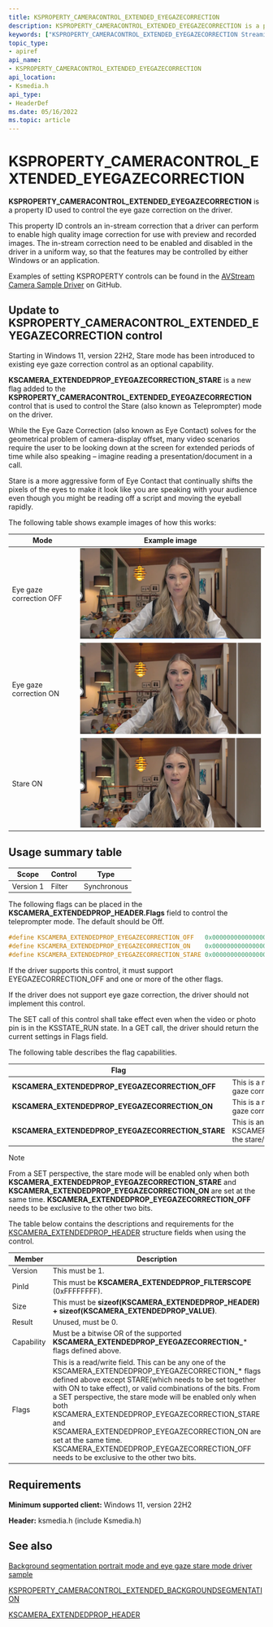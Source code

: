 ```yaml
---
title: KSPROPERTY_CAMERACONTROL_EXTENDED_EYEGAZECORRECTION
description: KSPROPERTY_CAMERACONTROL_EXTENDED_EYEGAZECORRECTION is a property ID used to control the eye gaze correction on the driver.
keywords: ["KSPROPERTY_CAMERACONTROL_EXTENDED_EYEGAZECORRECTION Streaming Media Devices"]
topic_type:
- apiref
api_name:
- KSPROPERTY_CAMERACONTROL_EXTENDED_EYEGAZECORRECTION
api_location:
- Ksmedia.h
api_type:
- HeaderDef
ms.date: 05/16/2022
ms.topic: article
---
```


# KSPROPERTY_CAMERACONTROL_EXTENDED_EYEGAZECORRECTION

**KSPROPERTY_CAMERACONTROL_EXTENDED_EYEGAZECORRECTION** is a property ID used to control the eye gaze correction on the driver.

This property ID controls an in-stream correction that a driver can perform to enable high quality image correction for use with preview and recorded images. The in-stream correction need to be enabled and disabled in the driver in a uniform way, so that the features may be controlled by either Windows or an application.

Examples of setting KSPROPERTY controls can be found in the [AVStream Camera Sample Driver](https://github.com/Microsoft/Windows-driver-samples/tree/main/avstream/avscamera) on GitHub.

## Update to KSPROPERTY_CAMERACONTROL_EXTENDED_EYEGAZECORRECTION control

Starting in Windows 11, version 22H2, Stare mode has been introduced to existing eye gaze correction control as an optional capability.

**KSCAMERA_EXTENDEDPROP_EYEGAZECORRECTION_STARE** is a new flag added to the **KSPROPERTY_CAMERACONTROL_EXTENDED_EYEGAZECORRECTION** control that is used to control the Stare (also known as Teleprompter) mode on the driver.

While the Eye Gaze Correction (also known as Eye Contact) solves for the geometrical problem of camera-display offset, many video scenarios require the user to be looking down at the screen for extended periods of time while also speaking – imagine reading a presentation/document in a call.

Stare is a more aggressive form of Eye Contact that continually shifts the pixels of the eyes to make it look like you are speaking with your audience even though you might be reading off a script and moving the eyeball rapidly.

The following table shows example images of how this works:

| Mode | Example image |
|--|--|
| Eye gaze correction OFF  | ![eye gaze correction off.](images/eyegazecorrection_off.png) |
| Eye gaze correction ON | ![eye gaze correction on.](images/eyegazecorrection_on.png) |
| Stare ON | ![eye gaze correction stare on.](images/eyegazecorrection_stare_on.png) |

## Usage summary table

| Scope | Control | Type |
|--|--|--|
| Version 1 | Filter | Synchronous |

The following flags can be placed in the **KSCAMERA_EXTENDEDPROP_HEADER.Flags** field to control the teleprompter mode. The default should be Off.

```cpp
#define KSCAMERA_EXTENDEDPROP_EYEGAZECORRECTION_OFF   0x0000000000000000
#define KSCAMERA_EXTENDEDPROP_EYEGAZECORRECTION_ON    0x0000000000000001
#define KSCAMERA_EXTENDEDPROP_EYEGAZECORRECTION_STARE 0x0000000000000002
```

If the driver supports this control, it must support EYEGAZECORRECTION_OFF and one or more of the other flags.

If the driver does not support eye gaze correction, the driver should not implement this control.

The SET call of this control shall take effect even when the video or photo pin is in the KSSTATE_RUN state. In a GET call, the driver should return the current settings in Flags field.

The following table describes the flag capabilities.

| Flag | Description |
|--|--|
| **KSCAMERA_EXTENDEDPROP_EYEGAZECORRECTION_OFF** | This is a mandatory capability. When specified, the eye gaze correction is disabled in the driver. |
| **KSCAMERA_EXTENDEDPROP_EYEGAZECORRECTION_ON** | This is a mandatory capability. When specified, the eye gaze correction is enabled in the driver. |
| **KSCAMERA_EXTENDEDPROP_EYEGAZECORRECTION_STARE** | This is an optional capability. When specified together with KSCAMERA_EXTENDEDPROP_EYEGAZECORRECTION_ON, the stare/teleprompter mode is enabled in the driver. |

> [!NOTE]
> From a SET perspective, the stare mode will be enabled only when both **KSCAMERA_EXTENDEDPROP_EYEGAZECORRECTION_STARE** and **KSCAMERA_EXTENDEDPROP_EYEGAZECORRECTION_ON** are set at the same time. **KSCAMERA_EXTENDEDPROP_EYEGAZECORRECTION_OFF** needs to be exclusive to the other two bits.

The table below contains the descriptions and requirements for the [KSCAMERA_EXTENDEDPROP_HEADER](/windows-hardware/drivers/ddi/content/ksmedia/ns-ksmedia-tagkscamera_extendedprop_header) structure fields when using the control.

| Member | Description |
|--|--|
| Version | This must be 1. |
| PinId | This must be **KSCAMERA_EXTENDEDPROP_FILTERSCOPE** (0xFFFFFFFF). |
| Size | This must be **sizeof(KSCAMERA_EXTENDEDPROP_HEADER) + sizeof(KSCAMERA_EXTENDEDPROP_VALUE)**. |
| Result | Unused, must be 0. |
| Capability | Must be a bitwise OR of the supported **KSCAMERA_EXTENDEDPROP_EYEGAZECORRECTION_*** flags defined above. |
| Flags | This is a read/write field. This can be any one of the KSCAMERA_EXTENDEDPROP_EYEGAZECORRECTION_* flags defined above except STARE(which needs to be set together with ON to take effect), or valid combinations of the bits. From a SET perspective, the stare mode will be enabled only when both KSCAMERA_EXTENDEDPROP_EYEGAZECORRECTION_STARE and KSCAMERA_EXTENDEDPROP_EYEGAZECORRECTION_ON are set at the same time. KSCAMERA_EXTENDEDPROP_EYEGAZECORRECTION_OFF needs to be exclusive to the other two bits. |

## Requirements

**Minimum supported client:** Windows 11, version 22H2

**Header:** ksmedia.h (include Ksmedia.h)

## See also

[Background segmentation portrait mode and eye gaze stare mode driver sample](background-segmentation-portrait-mode-eye-gaze-stare-mode-driver-sample.md)

[KSPROPERTY_CAMERACONTROL_EXTENDED_BACKGROUNDSEGMENTATION](ksproperty-cameracontrol-extended-backgroundsegmentation.md)

[KSCAMERA_EXTENDEDPROP_HEADER](/windows-hardware/drivers/ddi/ksmedia/ns-ksmedia-tagkscamera_extendedprop_header)

